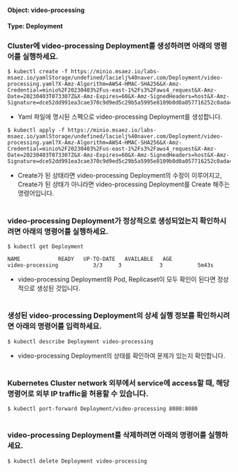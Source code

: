 
#### Object: video-processing
#### Type: Deployment

### Cluster에 video-processing Deployment를 생성하려면 아래의 명령어를 실행하세요.

```
$ kubectl create -f https://minio.msaez.io/labs-msaez.io/yamlStorage/undefined/lacielj%40naver.com/Deployment/video-processing.yaml?X-Amz-Algorithm=AWS4-HMAC-SHA256&X-Amz-Credential=minio%2F20230403%2Fus-east-1%2Fs3%2Faws4_request&X-Amz-Date=20230403T073307Z&X-Amz-Expires=60&X-Amz-SignedHeaders=host&X-Amz-Signature=dce52dd991ea3cae370c9d9ed5c29b5a5995e8109b0d0a057716252c0ada4989
```
- Yaml 파일에 명시된 스펙으로 video-processing Deployment를 생성합니다.

```
$ kubectl apply -f https://minio.msaez.io/labs-msaez.io/yamlStorage/undefined/lacielj%40naver.com/Deployment/video-processing.yaml?X-Amz-Algorithm=AWS4-HMAC-SHA256&X-Amz-Credential=minio%2F20230403%2Fus-east-1%2Fs3%2Faws4_request&X-Amz-Date=20230403T073307Z&X-Amz-Expires=60&X-Amz-SignedHeaders=host&X-Amz-Signature=dce52dd991ea3cae370c9d9ed5c29b5a5995e8109b0d0a057716252c0ada4989
```
- Create가 된 상태라면 video-processing Deployment의 수정이 이루어지고, Create가 된 상태가 아니라면 video-processing Deployment를 Create 해주는 명령어입니다.  
#

### video-processing Deployment가 정상적으로 생성되었는지 확인하시려면 아래의 명령어를 실행하세요.

```
$ kubectl get Deployment

NAME            READY   UP-TO-DATE   AVAILABLE   AGE
video-processing           3/3     3            3           5m43s

```
- video-processing Deployment와 Pod, Replicaset이 모두 확인이 된다면 정상적으로 생성된 것입니다.
#

### 생성된 video-processing Deployment의 상세 실행 정보를 확인하시려면 아래의 명령어를 입력하세요.

```
$ kubectl describe Deployment video-processing
```
- video-processing Deployment의 상태를 확인하여 문제가 있는지 확인합니다. 
#

### Kubernetes Cluster network 외부에서 service에 access할 때, 해당 명령어로 외부 IP traffic을 허용할 수 있습니다.

```
$ kubectl port-forward Deployment/video-processing 8080:8080
```
#

### video-processing Deployment를 삭제하려면 아래의 명령어를 실행하세요.

```
$ kubectl delete Deployment video-processing
```
#


